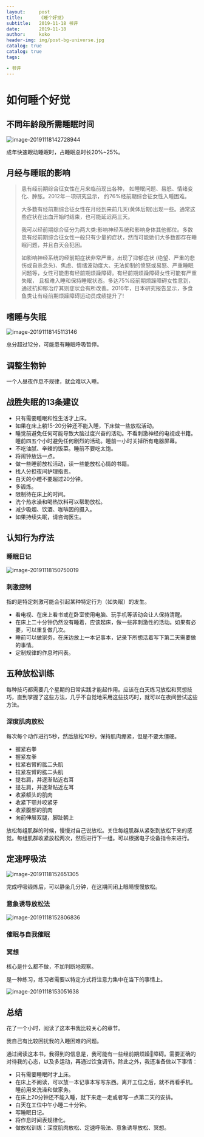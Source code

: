 ```yaml
---
layout:     post
title:     	《睡个好觉》
subtitle:   2019-11-18 书评
date:       2019-11-18
author:     koko
header-img: img/post-bg-universe.jpg
catalog: true
catalog: true
tags:

- 书评
---
```


# 如何睡个好觉



## 不同年龄段所需睡眠时间

![image-20191118142728944](http://blogpicturekoko.oss-cn-beijing.aliyuncs.com/blog/2019-11-18-081642.jpg)



成年快速眼动睡眠时，占睡眠总时长20%~25%。



## 月经与睡眠的影响

> 患有经前期综合征女性在月来临前现出各种， 如睡眠问题、易怒、情绪变化、肿胀。2012年一项研究显示， 约76%经前期综合征女性入睡困难。 
>
> 大多数有经前期综合征女性在月经到来前几天(黄体后期)出现一些。通常这些症状在出血开始时结束，也可能延迟两三天。
>
> 我可以经前期综合征分为两大类:影响神经系统和影响身体其他部位。多数患有经前期综合征女性一般只有少量的症状，然而可能她们大多数都存在睡眠问题，并且白天会犯困。 
>
> 如影响神经系统的经前期症状非常严重，出现了抑郁症状 (绝望、严重的悲伤或自杀念头)、焦虑、情绪波动度大、无法抑制的愤怒或易怒、严重睡眠问题等，女性可能患有经前期烦躁障碍。有经前期烦躁障碍女性可能有严重失眠， 且极难入睡和保持睡眠状态。多达75%经前期烦躁障碍女性意到，通过抗抑郁治疗其则症状会有所改善。2016年，日本研究报告显示，多食鱼类让有经前期烦躁障碍运动员成绩提升了! 



## 嗜睡与失眠

![image-20191118145113146](http://blogpicturekoko.oss-cn-beijing.aliyuncs.com/blog/2019-11-18-081640.jpg)

总分超过12分，可能患有睡眠呼吸暂停。



## 调整生物钟

一个人昼夜作息不规律，就会难以入睡。



## 战胜失眠的13条建议

- 只有需要睡眠和性生活才上床。
- 如果在床上躺15-20分钟还不能入睡，下床做一些放松活动。
- 睡觉前避免任何可能导致大脑过度兴奋的活动。不看刺激神经的电视或书籍。睡前四五个小时避免任何剧烈的活动。睡前一小时关掉所有电器屏幕。
- 不吃油腻、辛辣的饭菜。睡前不要吃太饱。
- 将闹钟放远一点。
- 做一些睡前放松活动，读一些能放松心情的书籍。
- 找人分担夜间护理指责。
- 白天的小睡不要超过20分钟。
- 多锻炼。
- 限制待在床上的时间。
- 洗个热水澡和喝热饮料可以帮助放松。
- 减少吸烟、饮酒、咖啡因的摄入。
- 如果持续失眠，请咨询医生。



## 认知行为疗法

### 睡眠日记

![image-20191118150750019](http://blogpicturekoko.oss-cn-beijing.aliyuncs.com/blog/2019-11-18-081639.jpg)



### 刺激控制

指的是特定刺激可能会引起某种特定行为（如失眠）的发生。

- 看电视、在床上看书或在卧室使用电脑、玩手机等活动会让人保持清醒。
- 在床上二十分钟仍然没有睡着，应该起床，做一些非刺激性的活动。如果有必要，可以重复做几次。
- 睡前可以做家务，在床边放上一本记事本，记录下所想活着写下第二天需要做的事情。
- 定制规律的作息时间表。



## 五种放松训练

每种技巧都需要几个星期的日常实践才能起作用。应该在白天练习放松和冥想技巧，直到掌握了这些方法，几乎不自觉地采用这些技巧时，就可以在夜间尝试这些方法。



### 深度肌肉放松

每次每个动作进行5秒，然后放松10秒。保持肌肉绷紧，但是不要太僵硬。

- 握紧右拳
- 握紧左拳
- 拉紧右臂的肱二头肌
- 拉紧左臂的肱二头肌
- 提右肩，并逐渐贴近右耳
- 提左肩，并逐渐贴近左耳
- 收紧额头的肌肉
- 收紧下颚并咬紧牙
- 收紧腹部的肌肉
- 向前伸展双腿，脚趾朝上

放松每组肌群的时候，慢慢对自己说放松。关住每组肌群从紧张到放松下来的感觉。每组肌群收紧放松两次，然后进行下一组。可以根据电子设备指令来进行。



## 定速呼吸法

![image-20191118152651305](http://blogpicturekoko.oss-cn-beijing.aliyuncs.com/blog/2019-11-18-081641.jpg)

完成呼吸锻炼后，可以静坐几分钟，在这期间闭上眼睛慢慢放松。



### 意象诱导放松法

![image-20191118152806836](http://blogpicturekoko.oss-cn-beijing.aliyuncs.com/blog/2019-11-18-074336.jpg)

### 催眠与自我催眠



### 冥想

核心是什么都不做，不加判断地观察。

是一种练习，练习者需要以特定方式将注意力集中在当下的事情上。

![image-20191118153051638](http://blogpicturekoko.oss-cn-beijing.aliyuncs.com/blog/2019-11-18-074335.jpg)



## 总结

花了一个小时，阅读了这本书我比较关心的章节。

我自己有比较困扰我的入睡困难的问题。

通过阅读这本书，我得到的信息是，我可能有一些经前期烦躁􏲑障碍。需要正确的对待我的心态，以及多运动，再通过饮食调节。除此之外，我还准备做以下事情：

- 只有需要睡眠时才上床。
- 在床上不阅读，可以放一本记事本写写东西。离开工位之后，就不再看手机。睡前用来洗澡和做家务。
- 在床上20分钟还不能入睡，就下来走一走或者写一点第二天的安排。
- 白天在工位中午小睡二十分钟。
- 写睡眠日记。
- 将作息时间表规律化。
- 做放松训练：深度肌肉放松、定速呼吸法、意象诱导放松、冥想。

